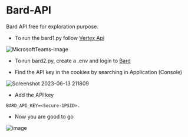 # Bard-API
Bard API free for exploration purpose. 

- To run the bard1.py follow [Vertex Api](https://www.youtube.com/watch?v=hzBp1ZWz1Fo)

![MicrosoftTeams-image](https://github.com/Syed007Hassan/Bard-API/assets/104893311/c506f16e-c451-461d-b303-6fcb85cf22af)


- To run bard2.py, create a .env and login to [Bard](https://bard.google.com/)

- Find the API key in the cookies by searching in Application (Console)

![Screenshot 2023-06-13 211809](https://github.com/Syed007Hassan/Bard-API/assets/104893311/61a4eebe-7f14-4e20-9fa2-a4329f641b71)

- Add the API key

```
BARD_API_KEY=<Secure-1PSID>.
```
- Now you are good to go

![image](https://github.com/Syed007Hassan/Bard-API/assets/104893311/24fa15bc-240f-47f3-b48a-562008c68976)
